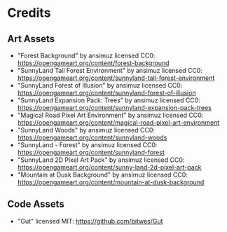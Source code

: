 # Credits

## Art Assets

* "Forest Background" by ansimuz licensed CC0: https://opengameart.org/content/forest-background
* "SunnyLand Tall Forest Environment" by ansimuz licensed CC0: https://opengameart.org/content/sunnyland-tall-forest-environment
* "SunnyLand Forest of Illusion" by ansimuz licensed CC0: https://opengameart.org/content/sunnyland-forest-of-illusion
* "SunnyLand Expansion Pack: Trees" by ansimuz licensed CC0: https://opengameart.org/content/sunnyland-expansion-pack-trees
* "Magical Road Pixel Art Environment" by ansimuz licensed CC0: https://opengameart.org/content/magical-road-pixel-art-environment
* "SunnyLand Woods" by ansimuz licensed CC0: https://opengameart.org/content/sunnyland-woods
* "SunnyLand - Forest" by ansimuz licensed CC0: https://opengameart.org/content/sunnyland-forest
* "SunnyLand 2D Pixel Art Pack" by ansimuz licensed CC0: https://opengameart.org/content/sunny-land-2d-pixel-art-pack
* "Mountain at Dusk Background" by ansimuz licensed CC0: https://opengameart.org/content/mountain-at-dusk-background

## Code Assets

* "Gut" licensed MIT: https://github.com/bitwes/Gut

